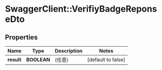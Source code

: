 # SwaggerClient::VerifiyBadgeReponseDto

## Properties
Name | Type | Description | Notes
------------ | ------------- | ------------- | -------------
**result** | **BOOLEAN** | (任意)  | [default to false]

